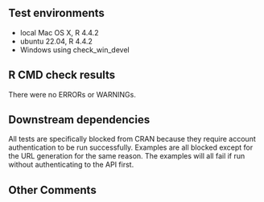 ## Test environments
* local Mac OS X, R 4.4.2
* ubuntu 22.04, R 4.4.2
* Windows using check_win_devel

## R CMD check results
There were no ERRORs or WARNINGs. 

## Downstream dependencies
All tests are specifically blocked 
from CRAN because they require account authentication 
to be run successfully. 
Examples are all blocked except for the URL generation
for the same reason. The examples will all fail if run 
without authenticating to the API first.

## Other Comments

